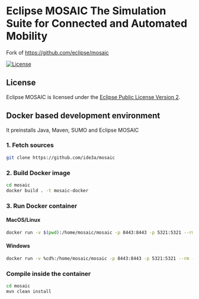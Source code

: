 # Eclipse MOSAIC The Simulation Suite for Connected and Automated Mobility

Fork of https://github.com/eclipse/mosaic

[![License](https://img.shields.io/badge/License-EPL%202.0-green.svg)](https://opensource.org/licenses/EPL-2.0)

## License

Eclipse MOSAIC is licensed under the [Eclipse Public License Version 2](https://eclipse.org/legal/epl-v20.html).

## Docker based development environment
It preinstalls Java, Maven, SUMO and Eclipse MOSAIC

### 1. Fetch sources
```bash
git clone https://github.com/ide3a/mosaic
```

### 2. Build Docker image

```bash
cd mosaic
docker build . -t mosaic-docker
```

### 3. Run Docker container

#### MacOS/Linux

```bash
docker run -v $(pwd):/home/mosaic/mosaic -p 8443:8443 -p 5321:5321 --rm -it mosaic-docker
```
#### Windows

```bash
docker run -v %cd%:/home/mosaic/mosaic -p 8443:8443 -p 5321:5321 --rm -it mosaic-docker
```

### Compile inside the container
```bash
cd mosaic
mvn clean install
```
